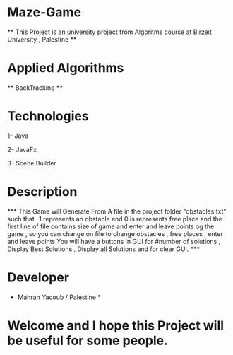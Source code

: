 # Maze-Game

** This Project is an university project from Algoritms course at Birzeit University , Palestine **
# Applied Algorithms 
   ** BackTracking ** 
   
# Technologies 
  1- Java 
  
  2- JavaFx
  
  3- Scene Builder
  
 # Description 
 
   *** This Game will Generate From A file in the project folder "obstacles.txt" such that -1  represents an obstacle and 
   0 is represents free place and the first line of file contains size of game and enter and leave points og the game , so you can 
   change on file to change obstacles , free places , enter and leave points.You will have a buttons in GUI for #number of solutions 
   , Display Best Solutions , Display all Solutions and for clear GUI. ***
   
  # Developer 
   * Mahran Yacoub / Palestine *
   
  # Welcome and I hope this Project will be useful for some people.
